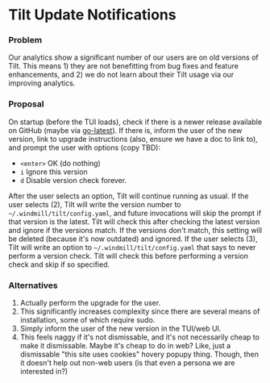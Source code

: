 # Tilt Update Notifications

### Problem
Our analytics show a significant number of our users are on old versions of Tilt. This means 1) they are not benefitting from bug fixes and feature enhancements, and 2) we do not learn about their Tilt usage via our improving analytics.

### Proposal
On startup (before the TUI loads), check if there is a newer release available on GitHub (maybe via [go-latest](https://github.com/tcnksm/go-latest)).
If there is, inform the user of the new version, link to upgrade instructions (also, ensure we have a doc to link to), and prompt the user with options (copy TBD):
* `<enter>` OK (do nothing)
* `i` Ignore this version
* `d` Disable version check forever.

After the user selects an option, Tilt will continue running as usual.
If the user selects (2), Tilt will write the version number to `~/.windmill/tilt/config.yaml`, and future invocations will skip the prompt if that version is the latest. Tilt will check this after checking the latest version and ignore if the versions match. If the versions don't match, this setting will be deleted (because it's now outdated) and ignored.
If the user selects (3), Tilt will write an option to `~/.windmill/tilt/config.yaml` that says to never perform a version check. Tilt will check this before performing a version check and skip if so specified.

### Alternatives
1. Actually perform the upgrade for the user.
  1. This significantly increases complexity since there are several means of installation, some of which require sudo.
2. Simply inform the user of the new version in the TUI/web UI.
  1. This feels naggy if it's not dismissable, and it's not necessarily cheap to make it dismissable. Maybe it's cheap to do in web? Like, just a dismissable "this site uses cookies" hovery popupy thing. Though, then it doesn't help out non-web users (is that even a persona we are interested in?)
